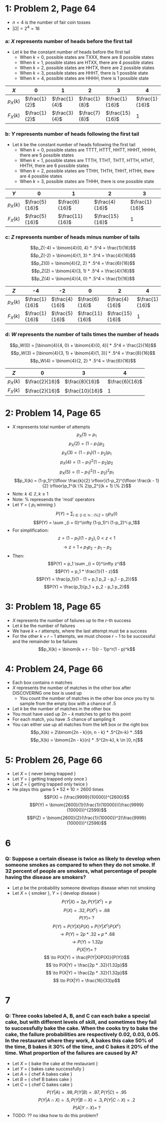 # 1: Problem 2, Page 64
* $n = 4$ is the number of fair coin tosses
* $|\Omega| = 2^4 = 16$

### a: $X$ represents number of heads before the first tail
* Let $k$ be the constant number of heads before the first tail
  * When $k = 0$, possible states are TXXX, there are 8 possible states
  * When $k = 1$, possible states are HTXX, there are 4 possible states
  * When $k = 2$, possible states are HHTX, there are 2 possible states
  * When $k = 3$, possible states are HHHT, there is 1 possible state
  * When $k = 4$, possible states are HHHH, there is 1 possible state

|$X$|0|1|2|3|4|
|---|---|---|---|---|---|
|$p_X(k)$|$\frac{1}{2}$|$\frac{1}{4}$|$\frac{1}{8}$|$\frac{1}{16}$|$\frac{1}{16}$|
|$F_X(k)$|$\frac{1}{2}$|$\frac{3}{4}$|$\frac{7}{8}$|$\frac{15}{16}$|$1$|

### b: $Y$ represents number of heads following the first tail
* Let $k$ be the constant number of heads following the first tail
  * When $k = 0$, possible states are TTTT, HTTT, HHTT, HHHT, HHHH, there are 5 possible states
  * When $k = 1$, possible states are TTTH, TTHT, THTT, HTTH, HTHT, HHTH, there are 6 possible states
  * When $k = 2$, possible states are TTHH, THTH, THHT, HTHH, there are 4 possible states
  * When $k = 3$, possible states are THHH, there is one possible state

|$Y$|0|1|2|3|
|---|---|---|---|---|
|$p_X(k)$|$\frac{5}{16}$|$\frac{6}{16}$|$\frac{4}{16}$|$\frac{1}{16}$|
|$F_X(k)$|$\frac{5}{16}$|$\frac{11}{16}$|$\frac{15}{16}$|$1$|

### c: $Z$ represents number of heads minus number of tails
$$p_Z(-4) = \binom{4}{0, 4} * .5^4 = \frac{1}{16}$$
$$p_Z(-2) = \binom{4}{1, 3} * .5^4 = \frac{4}{16}$$
$$p_Z(0) = \binom{4}{2, 2} * .5^4 = \frac{6}{16}$$
$$p_Z(2) = \binom{4}{3, 1} * .5^4 = \frac{4}{16}$$
$$p_Z(4) = \binom{4}{4, 0} * .5^4 = \frac{1}{16}$$

|$Z$|-4|-2|0|2|4|
|---|---|---|---|---|---|
|$p_X(k)$|$\frac{1}{16}$|$\frac{4}{16}$|$\frac{6}{16}$|$\frac{4}{16}$|$\frac{1}{16}$|
|$F_X(k)$|$\frac{1}{16}$|$\frac{5}{16}$|$\frac{11}{16}$|$\frac{15}{16}$|$1$|

### d: $W$ represents the number of tails times the number of heads
$$p_W(0) = [\binom{4}{4, 0} + \binom{4}{0, 4}] * .5^4 = \frac{2}{16}$$
$$p_W(3) = [\binom{4}{3, 1} + \binom{4}{1, 3}] * .5^4 = \frac{8}{16}$$
$$p_W(4) = \binom{4}{2, 2} * .5^4 = \frac{6}{16}$$

|$Z$|0|3|4|
|---|---|---|---|
|$p_X(k)$|$\frac{2}{16}$|$\frac{8}{16}$|$\frac{6}{16}$|
|$F_X(k)$|$\frac{2}{16}$|$\frac{10}{16}$|$1$|

# 2: Problem 14, Page 65
* $X$ represents total number of attempts
$$p_X(1) = p_1$$
$$p_X(2) = (1-p_1)p_2$$
$$p_X(3) = (1-p_1)(1-p_2)p_1$$
$$p_X(4) = (1-p_1)^2(1-p_2)p_2$$
$$p_X(5) = (1-p_1)^2(1-p_2)^2p_1$$
$$p_X(k) = (1-p_1)^{\lfloor \frac{k}{2} \rfloor}(1-p_2)^{\lfloor \frac{k - 1}{2} \rfloor}p_1^{k \% 2}p_2^{(k + 1) \% 2}$$
* Note: $k \in \mathbb{Z}, k \geq 1$
* Note: $\%$ represends the 'mod' operators
* Let $Y$ = { $p_1$ winning }
$$P(Y) = \sum _{i \in \{i \in \mathbb{N}: i \% 2 = 1 \}} p_X(i)$$
$$P(Y) = \sum _{i = 0}^\infty (1-p_1)^i (1-p_2)^i p_1$$
* For simplification:
$$z = (1-p_1)(1-p_2), 0 < z < 1$$
$$\to z = 1 + p_1 p_2 - p_1 - p_2$$
* Then:
$$P(Y) = p_1 \sum _{i = 0}^\infty z^i$$
$$P(Y) = p_1 * \frac{1}{1 - z}$$
$$P(Y) = \frac{p_1}{1 - (1 + p_1 p_2 - p_1 - p_2)}$$
$$P(Y) = \frac{p_1}{p_1 + p_2 - p_1 p_2}$$

# 3: Problem 18, Page 65
* $X$ represents the number of failures up to the $r$-th success
* Let $k$ be the number of failures
* We have $k + r$ attempts, where the last attempt must be a success
* For the other $k + r - 1$ attempts, we must choose $r - 1$ to be successful and the remainder to be failures
$$p_X(k) = \binom{k + r - 1}{r - 1}p^r(1 - p)^k$$

# 4: Problem 24, Page 66
* Each box contains $n$ matches
* $X$ represents the number of matches in the other box after DISCOVERING one box is used up
  * You count the number of matches in the other box once you try to sample from the empty box with a chance of $.5$
* Let $k$ be the number of matches in the other box
* You must have used up $2n - k$ matches to get to this point
* For each match, you have $.5$ chance of sampling it
* You can either use up all matches from the left box or the right box
$$p_X(k) = 2\binom{2n - k}{n, n - k} * .5^{2n-k} * .5$$
$$p_X(k) = \binom{2n - k}{n} * .5^{2n-k}, k \in [0, n]$$

# 5: Problem 26, Page 66
* Let $X$ = { never being trapped }
* Let $Y$ = { getting trapped only once }
* Let $Z$ = { getting trapped only twice }
* He plays this game $5 * 52 * 10 = 2600$ times
$$P(X) = (\frac{9999}{10000})^{2600}$$
$$P(Y) = \binom{2600}{1}(\frac{1}{10000})(\frac{9999}{10000})^{2599}$$
$$P(Z) = \binom{2600}{2}(\frac{1}{10000})^2(\frac{9999}{10000})^{2598}$$

# 6
### Q: Suppose a certain disease is twice as likely to develop when someone smokes as compared to when they do not smoke. If 32 percent of people are smokers, what percentage of people having the disease are smokers?
* Let $p$ be the probability someone develops disease when not smoking
* Let $X$ = { smoker }, $Y$ = { develop disease }
$$P(Y|X) = 2p, P(Y|X^c) = p$$
$$P(X) = .32, P(X^c) = .68$$
$$P(Y) =\ ?$$
$$P(Y) = P(Y|X)P(X) + P(Y|X^c)P(X^c)$$
$$\to P(Y) = 2p * .32 + p * .68$$
$$\to P(Y) = 1.32p$$
$$P(X|Y) =\ ?$$
$$ \to P(X|Y) = \frac{P(Y|X)P(X)}{P(Y)}$$
$$ \to P(X|Y) = \frac{2p * .32}{1.32p}$$
$$ \to P(X|Y) = \frac{2p * .32}{1.32p}$$
$$ \to P(X|Y) = \frac{16}{33}p$$

# 7
### Q: Three cooks labeled A, B, and C can each bake a special cake, but with different levels of skill, and sometimes they fail to successfully bake the cake. When the cooks try to bake the cake, the failure probabilities are respectively 0.02, 0.03, 0.05. In the restaurant where they work, A bakes this cake 50% of the time, B bakes it 30% of the time, and C bakes it 20% of the time. What proportion of the failures are caused by A?
* Let $X$ = { bake the cake at the restaurant }
* Let $Y$ = { bakes cake successfully }
* Let $A$ = { chef A bakes cake }
* Let $B$ = { chef B bakes cake }
* Let $C$ = { chef C bakes cake }
$$P(Y|A) = .98, P(Y|B) = .97, P(Y|C) = .95$$
$$P(Y|A \cap X) = .5, P(Y|B \cap X) = .3, P(Y|C \cap X) = .2$$
$$P(A|Y \cap X) =\ ?$$
* TODO: ?? no idea how to do this problem?